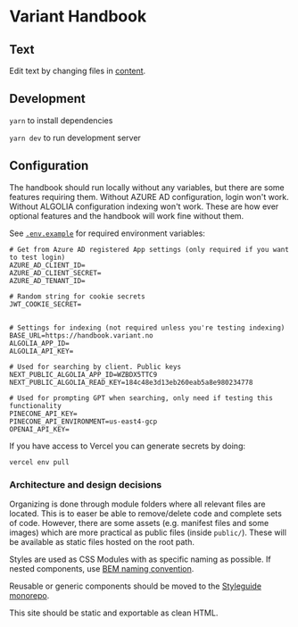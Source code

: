 # Variant Handbook

## Text

Edit text by changing files in [content](./content).

## Development

`yarn` to install dependencies

`yarn dev` to run development server

## Configuration

The handbook should run locally without any variables, but there are some features requiring them.
Without AZURE AD configuration, login won't work. Without ALGOLIA configuration indexing won't work.
These are how ever optional features and the handbook will work fine without them.

See [`.env.example`](./.env.example) for required environment variables:

```
# Get from Azure AD registered App settings (only required if you want to test login)
AZURE_AD_CLIENT_ID=
AZURE_AD_CLIENT_SECRET=
AZURE_AD_TENANT_ID=

# Random string for cookie secrets
JWT_COOKIE_SECRET=


# Settings for indexing (not required unless you're testing indexing)
BASE_URL=https://handbook.variant.no
ALGOLIA_APP_ID=
ALGOLIA_API_KEY=

# Used for searching by client. Public keys
NEXT_PUBLIC_ALGOLIA_APP_ID=WZBDX5TTC9
NEXT_PUBLIC_ALGOLIA_READ_KEY=184c48e3d13eb260eab5a8e980234778

# Used for prompting GPT when searching, only need if testing this functionality
PINECONE_API_KEY=
PINECONE_API_ENVIRONMENT=us-east4-gcp
OPENAI_API_KEY=
```

If you have access to Vercel you can generate secrets by doing:

```
vercel env pull
```

### Architecture and design decisions

Organizing is done through module folders where all relevant files are located. This is to easer be able to remove/delete code and complete sets of code. However, there are some assets (e.g. manifest files and some images) which are more practical as public files (inside `public/`). These will be available as static files hosted on the root path.

Styles are used as CSS Modules with as specific naming as possible. If nested components, use [BEM naming convention](http://getbem.com/naming/).

Reusable or generic components should be moved to the [Styleguide monorepo](https://github.com/varianter/styleguide).

This site should be static and exportable as clean HTML.
